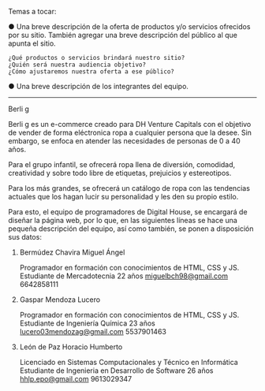 Temas a tocar:

● Una breve descripción de la oferta de productos y/o servicios ofrecidos por su sitio. También agregar una breve descripción del público al que apunta el sitio.

    ¿Qué productos o servicios brindará nuestro sitio?
    ¿Quién será nuestra audiencia objetivo?
    ¿Cómo ajustaremos nuestra oferta a ese público?

● Una breve descripción de los integrantes del equipo.
_______________________________________________________________________________________________________________

Berli g

Berli g es un e-commerce creado para DH Venture Capitals con el objetivo de vender de forma eléctronica ropa a cualquier persona que la desee. Sin embargo, se enfoca en atender las necesidades de personas de 0 a 40 años. 

Para el grupo infantil, se ofrecerá ropa llena de diversión, comodidad, creatividad y sobre todo libre de etiquetas, prejuicios y estereotipos.

Para los más grandes, se ofrecerá un catálogo de ropa con las tendencias actuales que los hagan lucir su personalidad y les den su propio estilo.



Para esto, el equipo de programadores de Digital House, se encargará de diseñar la página web, por lo que, en las siguientes líneas se hace una pequeña descripción del equipo, así como también, se ponen a disposición sus datos:

1. Bermúdez Chavira Miguel Ángel

    Programador en formación con conocimientos de HTML, CSS y JS.
    Estudiante de Mercadotecnia
    22 años
    miguelbch98@gmail.com
    6642858111

2. Gaspar Mendoza Lucero

    Programador en formación con conocimientos de HTML, CSS y JS.
    Estudiante de Ingeniería Química
    23 años
    lucero03mendozag@gmail.com
    5537901463

3. León de Paz Horacio Humberto

    Licenciado en Sistemas Computacionales y Técnico en Informática
    Estudiante de Ingenieria en Desarrollo de Software
    26 años
    hhlp.epo@gmail.com
    9613029347